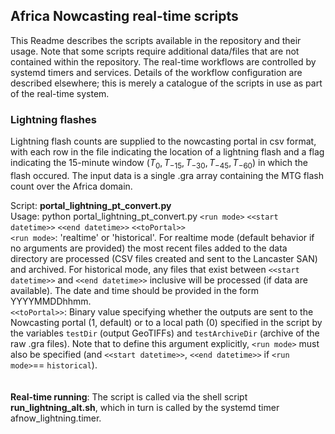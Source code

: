 ## Africa Nowcasting real-time scripts

This Readme describes the scripts available in the repository and their usage. Note that some scripts require additional data/files that are not contained within the repository. The real-time workflows are controlled by systemd timers and services. Details of the workflow configuration are described elsewhere; this is merely a catalogue of the scripts in use as part of the real-time system. 


### Lightning flashes

Lightning flash counts are supplied to the nowcasting portal in csv format, with each row in the file indicating the location of a lightning flash and a flag indicating the 15-minute window ($T_0, T_{-15}, T_{-30}, T_{-45}, T_{-60}$) in which the flash occured. The input data is a single .gra array containing the MTG flash count over the Africa domain. 

Script: **portal_lightning_pt_convert.py** <br />
Usage: python portal_lightning_pt_convert.py `<run mode>` `<<start datetime>>` `<<end datetime>>` `<<toPortal>>`<br />
`<run mode>`: 'realtime' or 'historical'. For realtime mode (default behavior if no arguments are provided) the most recent files added to the data directory are processed (CSV files created and sent to the Lancaster SAN) and archived. For historical mode, any files that exist between `<<start datetime>>` and `<<end datetime>>` inclusive will be processed (if data are available). The date and time should be provided in the form YYYYMMDDhhmm. <br />
`<<toPortal>>`: Binary value specifying whether the outputs are sent to the Nowcasting portal (1, default) or to a local path (0) specified in the script by the variables `testDir` (output GeoTIFFs) and `testArchiveDir` (archive of the raw .gra files). Note that to define this argument explicitly, `<run mode>` must also be specified (and `<<start datetime>>`, `<<end datetime>>` if `<run mode>`== `historical`).<br />
<br /><br />
**Real-time running**: The script is called via the shell script **run_lightning_alt.sh**, which in turn is called by the systemd timer afnow_lightning.timer.

